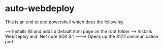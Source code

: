 # auto-webdeploy

This is an end to end powershell which does the following

--> Installs IIS and adds a default.html page on the root folder
--> Installs WebDeploy and .Net core SDK 3.1 
---> Opens up the 8172 communication port
